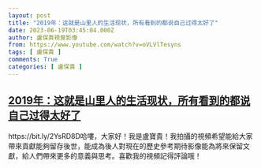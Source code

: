 ```yaml
---
layout: post
title: "2019年：这就是山里人的生活现状，所有看到的都说自己过得太好了"
date: 2023-06-19T03:45:04.000Z
author: 盧保貴視覺影像
from: https://www.youtube.com/watch?v=oVLVlTesyns
tags: [ 盧保貴 ]
comments: True
categories: [ 盧保貴 ]
---
```

<!--1687146304000-->
[2019年：这就是山里人的生活现状，所有看到的都说自己过得太好了](https://www.youtube.com/watch?v=oVLVlTesyns)
------

<div>
https://bit.ly/2YsRD8D哈嘍，大家好！我是盧寶貴！我拍攝的視頻希望能給大家帶來貢獻能夠留存後世，能成為後人對現在的歷史參考期待影像能為將來保留文獻，給人們帶來更多的意義與思考。喜歡我的視頻記得評論哦！
</div>
